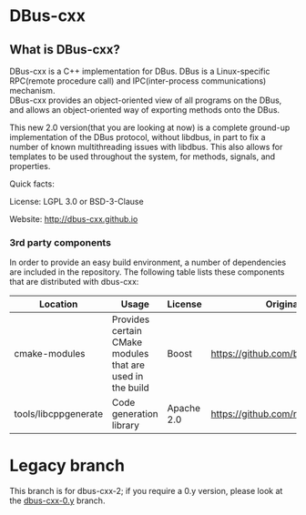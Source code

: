 # DBus-cxx

## What is DBus-cxx?

DBus-cxx is a C++ implementation for DBus.  DBus is a Linux-specific RPC(remote
procedure call) and IPC(inter-process communications) mechanism.  
DBus-cxx provides an object-oriented view of all programs on the DBus, and
allows an object-oriented way of exporting methods onto the DBus.

This new 2.0 version(that you are looking at now) is a complete ground-up
implementation of the DBus protocol, without libdbus, in part to fix a
number of known multithreading issues with libdbus.  This also allows for
templates to be used throughout the system, for methods, signals, and
properties.

Quick facts:

License: LGPL 3.0 or BSD-3-Clause

Website: http://dbus-cxx.github.io

### 3rd party components

In order to provide an easy build environment, a number of
dependencies are included in the repository.  The following table lists
these components that are distributed with dbus-cxx:

|Location|Usage|License|Original Location|
|--------|-----|-------|-----------------|
|cmake-modules|Provides certain CMake modules that are used in the build|Boost|https://github.com/bilke/cmake-modules|
|tools/libcppgenerate|Code generation library|Apache 2.0|https://github.com/rm5248/libcppgenerate|

# Legacy branch

This branch is for dbus-cxx-2; if you require a 0.y version, please look
at the [dbus-cxx-0.y] branch.

[dbus-cxx-0.y]: https://github.com/dbus-cxx/dbus-cxx/tree/dbus-cxx-0.y
